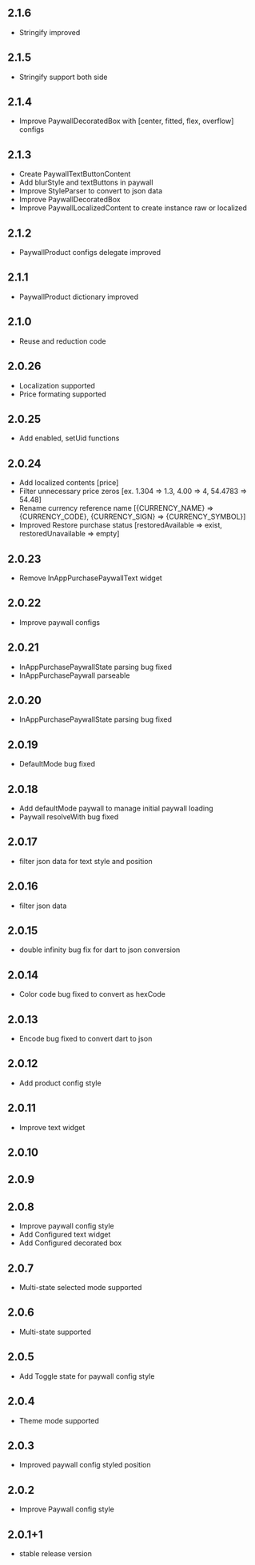 ## 2.1.6

* Stringify improved

## 2.1.5

* Stringify support both side

## 2.1.4

* Improve PaywallDecoratedBox with [center, fitted, flex, overflow] configs

## 2.1.3

* Create PaywallTextButtonContent
* Add blurStyle and textButtons in paywall
* Improve StyleParser to convert to json data
* Improve PaywallDecoratedBox
* Improve PaywallLocalizedContent to create instance raw or localized

## 2.1.2

* PaywallProduct configs delegate improved

## 2.1.1

* PaywallProduct dictionary improved

## 2.1.0

* Reuse and reduction code

## 2.0.26

* Localization supported
* Price formating supported

## 2.0.25

* Add enabled, setUid functions

## 2.0.24

* Add localized contents [price]
* Filter unnecessary price zeros [ex. 1.304 => 1.3, 4.00 => 4, 54.4783 => 54.48]
* Rename currency reference
  name [{CURRENCY_NAME} => {CURRENCY_CODE}, {CURRENCY_SIGN} => {CURRENCY_SYMBOL}]
* Improved Restore purchase status [restoredAvailable => exist, restoredUnavailable => empty]

## 2.0.23

* Remove InAppPurchasePaywallText widget

## 2.0.22

* Improve paywall configs

## 2.0.21

* InAppPurchasePaywallState parsing bug fixed
* InAppPurchasePaywall parseable

## 2.0.20

* InAppPurchasePaywallState parsing bug fixed

## 2.0.19

* DefaultMode bug fixed

## 2.0.18

* Add defaultMode paywall to manage initial paywall loading
* Paywall resolveWith bug fixed

## 2.0.17

* filter json data for text style and position

## 2.0.16

* filter json data

## 2.0.15

* double infinity bug fix for dart to json conversion

## 2.0.14

* Color code bug fixed to convert as hexCode

## 2.0.13

* Encode bug fixed to convert dart to json

## 2.0.12

* Add product config style

## 2.0.11

* Improve text widget

## 2.0.10

## 2.0.9

## 2.0.8

* Improve paywall config style
* Add Configured text widget
* Add Configured decorated box

## 2.0.7

* Multi-state selected mode supported

## 2.0.6

* Multi-state supported

## 2.0.5

* Add Toggle state for paywall config style

## 2.0.4

* Theme mode supported

## 2.0.3

* Improved paywall config styled position

## 2.0.2

* Improve Paywall config style

## 2.0.1+1

* stable release version
